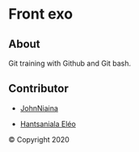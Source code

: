 # Front exo

## About

Git training with Github and Git bash.

## Contributor

- [JohnNiaina](https://github.com/JohnNiaina)

- [Hantsaniala Eléo](https://github.com/hantsaniala)

&copy; Copyright 2020